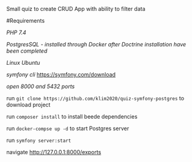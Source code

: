 Small quiz to create CRUD App with ability to filter data

#Requirements

*PHP 7.4*

*PostgresSQL - installed through Docker after Doctrine installation have been completed*

*Linux Ubuntu*

*symfony cli* https://symfony.com/download

*open 8000 and 5432 ports*

run `git clone https://github.com/klim2020/quiz-symfony-postgres` to download project

run `composer install`  to install beede dependencies

run `docker-compse up -d` to start Postgres server

run `symfony server:start`

navigate http://127.0.0.1:8000/exports
